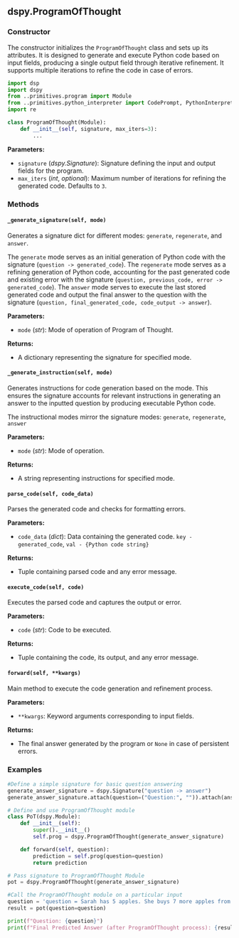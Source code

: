 ## dspy.ProgramOfThought

### Constructor

The constructor initializes the `ProgramOfThought` class and sets up its attributes. It is designed to generate and execute Python code based on input fields, producing a single output field through iterative refinement. It supports multiple iterations to refine the code in case of errors.

```python
import dsp
import dspy
from ..primitives.program import Module
from ..primitives.python_interpreter import CodePrompt, PythonInterpreter
import re

class ProgramOfThought(Module):
    def __init__(self, signature, max_iters=3):
        ...
```

**Parameters:**
- `signature` (_dspy.Signature_): Signature defining the input and output fields for the program.
- `max_iters` (_int_, _optional_): Maximum number of iterations for refining the generated code. Defaults to `3`.

### Methods

#### `_generate_signature(self, mode)`

Generates a signature dict for different modes: `generate`, `regenerate`, and `answer`.

The `generate` mode serves as an initial generation of Python code with the signature (`question -> generated_code`).
The `regenerate` mode serves as a refining generation of Python code, accounting for the past generated code and existing error with the signature (`question, previous_code, error -> generated_code`).
The `answer` mode serves to execute the last stored generated code and output the final answer to the question with the signature (`question, final_generated_code, code_output -> answer`).

**Parameters:**
- `mode` (_str_): Mode of operation of Program of Thought.

**Returns:**
- A dictionary representing the signature for specified mode.

#### `_generate_instruction(self, mode)`

Generates instructions for code generation based on the mode. This ensures the signature accounts for relevant instructions in generating an answer to the inputted question by producing executable Python code.

The instructional modes mirror the signature modes: `generate`, `regenerate`, `answer`

**Parameters:**
- `mode` (_str_): Mode of operation.

**Returns:**
- A string representing instructions for specified mode.

#### `parse_code(self, code_data)`

Parses the generated code and checks for formatting errors.

**Parameters:**
- `code_data` (_dict_): Data containing the generated code. `key - generated_code`, `val - {Python code string}`

**Returns:**
- Tuple containing parsed code and any error message.

#### `execute_code(self, code)`

Executes the parsed code and captures the output or error.

**Parameters:**
- `code` (_str_): Code to be executed.

**Returns:**
- Tuple containing the code, its output, and any error message.

#### `forward(self, **kwargs)`

Main method to execute the code generation and refinement process.

**Parameters:**
- `**kwargs`: Keyword arguments corresponding to input fields.

**Returns:**
- The final answer generated by the program or `None` in case of persistent errors.

### Examples

```python
#Define a simple signature for basic question answering
generate_answer_signature = dspy.Signature("question -> answer")
generate_answer_signature.attach(question=("Question:", "")).attach(answer=("Answer:", "often between 1 and 5 words"))

# Define and use ProgramOfThought module
class PoT(dspy.Module):
    def __init__(self):
        super().__init__()
        self.prog = dspy.ProgramOfThought(generate_answer_signature)

    def forward(self, question):
        prediction = self.prog(question=question)
        return prediction

# Pass signature to ProgramOfThought Module
pot = dspy.ProgramOfThought(generate_answer_signature)

#Call the ProgramOfThought module on a particular input
question = 'question = Sarah has 5 apples. She buys 7 more apples from the store. How many apples does Sarah have now?'
result = pot(question=question)

print(f"Question: {question}")
print(f"Final Predicted Answer (after ProgramOfThought process): {result.answer}")
```